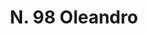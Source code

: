 ---
title: "N. 98 Oleandro"
permalink: "/edition/plant098/"
plant-name: "N. 98"
plant-number: "098"
plant-xml: "/assets/xml/plant098.xml"
plant-img1: "/assets/img/plant098_verso.jpg"
plant-img2: "/assets/img/plant098.jpg"
plant-title: "N. 98 Oleandro"
plant-wfo-link: "http://www.worldfloraonline.org/taxon/wfo-0000251577"
plant-kew-link: "https://powo.science.kew.org/taxon/urn:lsid:ipni.org:names:80460-1"
plant-taxon-content: "Nerium Oleander L."
layout: single-xml
---